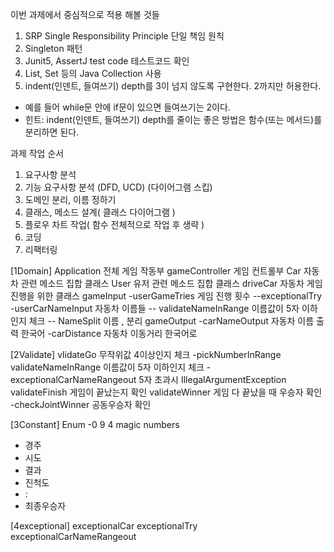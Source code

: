 이번 과제에서 중심적으로 적용 해볼 것들
1. SRP Single Responsibility Principle 단일 책임 원칙
2. Singleton 패턴
3. Junit5, AssertJ test code 테스트코드 확인
4. List, Set 등의 Java Collection 사용
5. indent(인덴트, 들여쓰기) depth를 3이 넘지 않도록 구현한다. 2까지만 허용한다.
- 예를 들어 while문 안에 if문이 있으면 들여쓰기는 2이다.
- 힌트: indent(인덴트, 들여쓰기) depth를 줄이는 좋은 방법은 함수(또는 메서드)를 분리하면 된다.

과제 작업 순서
1. 요구사항 분석
2. 기능 요구사항 분석 (DFD, UCD) (다이어그램 스킵)
3. 도메인 분리, 이름 정하기
4. 클래스, 메소드 설계( 클래스 다이어그램 )
5. 플로우 차트 작업( 함수 전체적으로 작업 후 생략 )
6. 코딩
7. 리팩터링

[1Domain]
Application 전체 게임 작동부
gameController 게임 컨트롤부
Car 자동차 관련 메소드 집합 클래스
User 유저 관련 메소드 집합 클래스
driveCar 자동차 게임 진행을 위한 클래스
gameInput 
-userGameTries 게임 진행 횟수
--exceptionalTry
-userCarNameInput 자동차 이름들
-- validateNameInRange 이름값이 5자 이하인지 체크
-- NameSplit 이름 , 분리
gameOutput
-carNameOutput 자동차 이름 출력 한국어
-carDistance 자동차 이동거리 한국어로

[2Validate]
vlidateGo 무작위값 4이상인지 체크
-pickNumberInRange
validateNameInRange 이름값이 5자 이하인지 체크
-exceptionalCarNameRangeout 5자 초과시 IllegalArgumentException
validateFinish 게임이 끝났는지 확인
validateWinner 게임 다 끝났을 때 우승자 확인
-checkJointWinner 공동우승자 확인

[3Constant]
Enum
-0 9 4 magic numbers
- 경주
- 시도
- 결과
- 진척도
- :
- 최종우승자

[4exceptional]
exceptionalCar
exceptionalTry
exceptionalCarNameRangeout